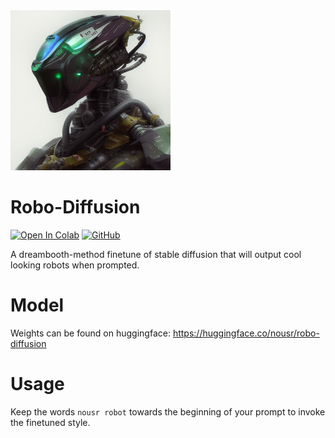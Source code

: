 <img src="robo_example.png" width="256" height="256"/>

# Robo-Diffusion
[![Open In Colab](https://colab.research.google.com/assets/colab-badge.svg)](https://colab.research.google.com/github/nousr/robo-diffusion/blob/main/robo_diffusion_v1.ipynb) [![GitHub](https://badgen.net/badge/icon/github?icon=github&label)](https://github.com/nousr/robo-diffusion)

A dreambooth-method finetune of stable diffusion that will output cool looking robots when prompted.



# Model

Weights can be found on huggingface: https://huggingface.co/nousr/robo-diffusion

# Usage

Keep the words `nousr robot` towards the beginning of your prompt to invoke the finetuned style.
